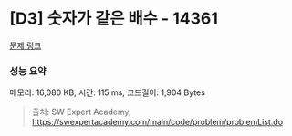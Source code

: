 # [D3] 숫자가 같은 배수 - 14361 

[문제 링크](https://swexpertacademy.com/main/code/problem/problemDetail.do?contestProbId=AYCnY9Kqu6YDFARx) 

### 성능 요약

메모리: 16,080 KB, 시간: 115 ms, 코드길이: 1,904 Bytes



> 출처: SW Expert Academy, https://swexpertacademy.com/main/code/problem/problemList.do